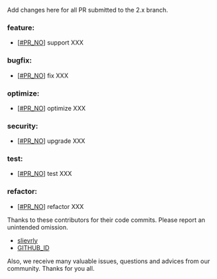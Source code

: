 Add changes here for all PR submitted to the 2.x branch.

<!-- Please add the `changes` to the following location(feature/bugfix/optimize/test) based on the type of PR -->

### feature:
- [[#PR_NO](https://github.com/seata/seata/pull/PR_NO)] support XXX

### bugfix:
- [[#PR_NO](https://github.com/apache/incubator-seata/pull/#PR_NO)] fix XXX

### optimize:
- [[#PR_NO](https://github.com/apache/incubator-seata/pull/PR_NO)] optimize XXX

### security:
- [[#PR_NO](https://github.com/apache/incubator-seata/pull/PR_NO)] upgrade XXX

### test:
- [[#PR_NO](https://github.com/apache/incubator-seata/pull/PR_NO)] test XXX

### refactor:
- [[#PR_NO](https://github.com/apache/incubator-seata/pull/PR_NO)] refactor XXX

Thanks to these contributors for their code commits. Please report an unintended omission.

<!-- Please make sure your Github ID is in the list below -->
- [slievrly](https://github.com/slievrly)
- [GITHUB_ID](https://github.com/GITHUB_ID)

Also, we receive many valuable issues, questions and advices from our community. Thanks for you all.
